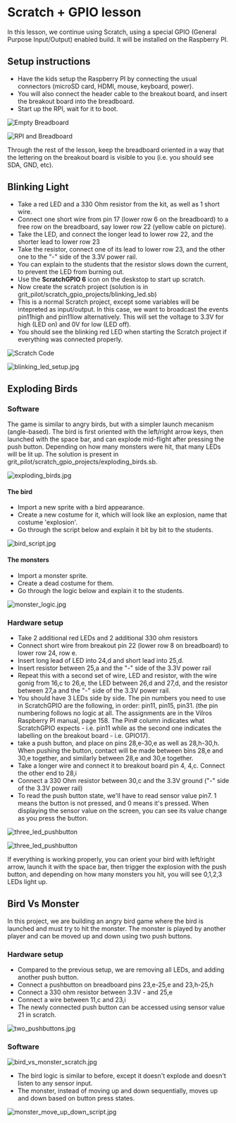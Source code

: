 # Scratch + GPIO lesson

In this lesson, we continue using Scratch, using a special GPIO (General Purpose Input/Output) enabled build. It will be installed on the Raspberry PI.

## Setup instructions
* Have the kids setup the Raspberry PI by connecting the usual connectors (microSD card, HDMI, mouse, keyboard, power).
* You will also connect the header cable to the breakout board, and insert the breakout board into the breadboard.
* Start up the RPI, wait for it to boot.

![Empty Breadboard](https://raw.githubusercontent.com/gritcoding/pilot/master/scratch_gpio_projects/images/breadboard_empty.jpg)

![RPI and Breadboard](https://raw.githubusercontent.com/gritcoding/pilot/master/scratch_gpio_projects/images/rpi_and_breadboard.jpg)

Through the rest of the lesson, keep the breadboard oriented in a way that the 
lettering on the breakout board is visible to you (i.e. you should see SDA, GND, 
etc).

## Blinking Light
* Take a red LED and a 330 Ohm resistor from the kit, as well as 1 short 
wire.
* Connect one short wire from pin 17 (lower row 6 on the breadboard) to a 
free row on the breadboard, say lower row 22 (yellow cable on picture).
* Take the LED, and connect the longer lead to lower row 22, and the 
shorter lead to lower row 23
* Take the resistor, connect one of its lead to lower row 23, and the other 
one to the "-" side of the 3.3V power rail.
 * You can explain to the students that the resistor slows down the current, to prevent the LED from burning out.
* Use the **ScratchGPIO 6** icon on the deskstop to start up scratch.
* Now create the scratch project (solution is in 
grit_pilot/scratch_gpio_projects/blinking_led.sb)
 * This is a normal Scratch project, except some variables will be 
intepreted as input/output. In this case, we want to broadcast the events 
pin11high and pin11low alternatively. This will set the voltage to 3.3V for 
high (LED on) and 0V for low (LED off).
 * You should see the blinking red LED when starting the Scratch project if 
everything was connected properly.

![Scratch Code](https://raw.githubusercontent.com/gritcoding/pilot/master/scratch_gpio_projects/images/scratch_blinking_light.png)

![blinking_led_setup.jpg](https://raw.githubusercontent.com/gritcoding/pilot/master/scratch_gpio_projects/images/blinking_led_setup.jpg)


## Exploding Birds
### Software
The game is similar to angry birds, but with a simpler launch mecanism (angle-based). The bird  is first oriented with the left/right arrow keys, then launched with the space bar, and can explode mid-flight after pressing the push button. Depending on how many monsters were hit, that many LEDs will be lit up. The solution is present in grit_pilot/scratch_gpio_projects/exploding_birds.sb. 

![exploding_birds.jpg](https://raw.githubusercontent.com/gritcoding/pilot/master/scratch_gpio_projects/images/exploding_birds.jpg)


#### The bird
* Import a new sprite with a bird appearance.
* Create a new costume for it, which will look like an explosion, name that costume 'explosion'.
* Go through the script below and explain it bit by bit to the students.

![bird_script.jpg](https://raw.githubusercontent.com/gritcoding/pilot/master/scratch_gpio_projects/images/bird_script.jpg)

#### The monsters
* Import a monster sprite.
* Create a dead costume for them.
* Go through the logic below and explain it to the students.

![monster_logic.jpg](https://raw.githubusercontent.com/gritcoding/pilot/master/scratch_gpio_projects/images/monster_logic.jpg)

### Hardware setup
* Take 2 additional red LEDs and 2 additional 330 ohm resistors
* Connect short wire from breakout pin 22 (lower row 8 on breadboard) to 
lower row 24, row e.
* Insert long lead of LED into 24,d and short lead into 25,d.
* Insert resistor between 25,a and the "-" side of the 3.3V power rail
* Repeat this with a second set of wire, LED and resistor, with the wire 
gonig from 16,c to 26,e, the LED between 26,d and 27,d, and the resistor 
between 27,a and the "-" side of the 3.3V power rail.
* You should have 3 LEDs side by side. The pin numbers you need to use in 
ScratchGPIO are the following, in order: pin11, pin15, pin31. (the pin 
numbering follows no logic at all. The assignments are in the Vilros Raspberry PI manual, page 158. The Pin# column indicates what ScratchGPIO expects - i.e. pin11 while as the second one indicates the labelling on the breakout board - i.e. GPIO17).
* take a push button, and place on pins 28,e-30,e as well as 28,h-30,h. 
When pushing the button, contact will be made between bins 28,e and 30,e 
together, and similarly between 28,e and 30,e together. 
* Take a longer wire and connect it to breakout board pin 4, 4,c. Connect 
the other end to 28,i 
* Connect a 330 Ohm resistor between 30,c and the 3.3V ground ("-" side of 
the 3.3V power rail)
* To read the push button state, we'll have to read sensor value pin7. 1 
means the button is not pressed, and 0 means it's pressed. When displaying 
the sensor value on the screen, you can see its value change as you press 
the button.

![three_led_pushbutton](https://raw.githubusercontent.com/gritcoding/pilot/master/scratch_gpio_projects/images/three_leds_pushbutton.jpg)

![three_led_pushbutton](https://raw.githubusercontent.com/gritcoding/pilot/master/scratch_gpio_projects/images/three_leds_pushbutton_top.jpg)

If everything is working properly, you can orient your bird with left/right arrow, launch it with the space bar, then trigger the explosion with the push button, and depending on how many monsters you hit, you will see 0,1,2,3 LEDs light up.

## Bird Vs Monster
In this project, we are building an angry bird game where the bird is launched and must try to hit the monster. The monster is played by another player and can be moved up and down using two push buttons.

### Hardware setup
* Compared to the previous setup, we are removing all LEDs, and adding another push button.
* Connect a pushbutton on breadboard pins 23,e-25,e and 23,h-25,h
* Connect a 330 ohm resistor between 3.3V - and 25,e
* Connect a wire between 11,c and 23,i
* The newly connected push button can be accessed using sensor value 21 in scratch.

![two_pushbuttons.jpg](https://raw.githubusercontent.com/gritcoding/pilot/master/scratch_gpio_projects/images/two_pushbuttons.jpg)

### Software

![bird_vs_monster_scratch.jpg](https://raw.githubusercontent.com/gritcoding/pilot/master/scratch_gpio_projects/images/bird_vs_monster_scratch.jpg)

* The bird logic is similar to before, except it doesn't explode and doesn't listen to any sensor input.
* The monster, instead of moving up and down sequentially, moves up and down based on button press states.

![monster_move_up_down_script.jpg](https://raw.githubusercontent.com/gritcoding/pilot/master/scratch_gpio_projects/images/monster_move_up_down_script.jpg)




